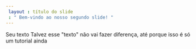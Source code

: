 ```yaml
---
 layout : título do slide
 : " Bem-vindo ao nosso segundo slide! "
---
```

Seu texto 
Talvez esse "texto" não vai fazer diferença, até porque isso é só um tutorial ainda
